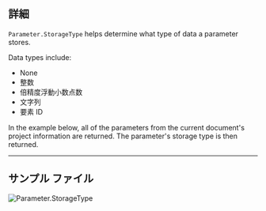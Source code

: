 ## 詳細
`Parameter.StorageType` helps determine what type of data a parameter stores.

Data types include:
- None
- 整数
- 倍精度浮動小数点数
- 文字列
- 要素 ID

In the example below, all of the parameters from the current document's project information are returned. The parameter's storage type is then returned.

___
## サンプル ファイル

![Parameter.StorageType](./Revit.Elements.Parameter.StorageType_img.jpg)
